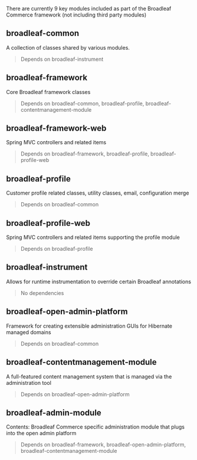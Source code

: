 There are currently 9 key modules included as part of the Broadleaf Commerce framework (not including third party modules)

## broadleaf-common
A collection of classes shared by various modules. 
> Depends on broadleaf-instrument

## broadleaf-framework
Core Broadleaf framework classes
> Depends on broadleaf-common, broadleaf-profile, broadleaf-contentmanagement-module

## broadleaf-framework-web
Spring MVC controllers and related items
> Depends on broadleaf-framework, broadleaf-profile, broadleaf-profile-web

## broadleaf-profile
Customer profile related classes, utility classes, email, configuration merge
> Depends on broadleaf-common

## broadleaf-profile-web
Spring MVC controllers and related items supporting the profile module
> Depends on broadleaf-profile

## broadleaf-instrument
Allows for runtime instrumentation to override certain Broadleaf annotations 
> No dependencies

## broadleaf-open-admin-platform
Framework for creating extensible administration GUIs for Hibernate managed domains
> Depends on broadleaf-common

## broadleaf-contentmanagement-module
A full-featured content management system that is managed via the administration tool
> Depends on broadleaf-open-admin-platform

## broadleaf-admin-module
Contents: Broadleaf Commerce specific administration module that plugs into the open admin platform
> Depends on broadleaf-framework, broadleaf-open-admin-platform, broadleaf-contentmanagement-module
